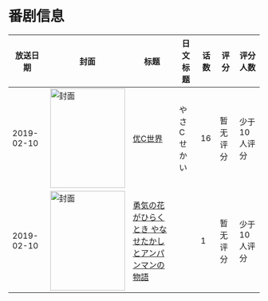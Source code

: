 # 番剧信息

|放送日期|封面|标题|日文标题|话数|评分|评分人数|
|---|---|---|---|---|---|---|
|2019-02-10|<img src="https://lain.bgm.tv/pic/cover/c/d0/02/293733_74rr4.jpg" alt="封面" style="width:150px;height:200px;object-fit:cover;">|[优C世界](https://bangumi.tv/subject/293733)|やさCせかい|16|暂无评分|少于10人评分|
|2019-02-10|<img src="https://lain.bgm.tv/pic/cover/c/81/82/274222_W1212.jpg" alt="封面" style="width:150px;height:200px;object-fit:cover;">|[勇気の花がひらくとき やなせたかしとアンパンマンの物語](https://bangumi.tv/subject/274222)||1|暂无评分|少于10人评分|

